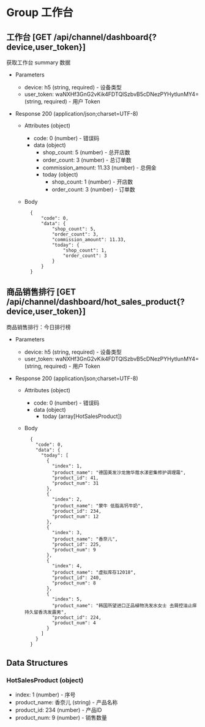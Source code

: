 # Group 工作台

## 工作台 [GET /api/channel/dashboard{?device,user_token}]
获取工作台 summary 数据

+ Parameters
    + device: h5 (string, required) - 设备类型
    + user_token: waNXHf3GnG2vKik4FDTQISzbvB5cDNezPYHytlunMY4= (string, required) - 用户 Token

+ Response 200 (application/json;charset=UTF-8)
    + Attributes (object)
        + code: 0 (number) - 错误码
        + data (object)
            + shop_count: 5 (number) - 总开店数
            + order_count: 3 (number) - 总订单数
            + commission_amount: 11.33 (number) - 总佣金
            + today (object)
                + shop_count: 1 (number) - 开店数
                + order_count: 3 (number) - 订单数
    + Body

            {
                "code": 0,
                "data": {
                    "shop_count": 5,
                    "order_count": 3,
                    "commission_amount": 11.33,
                    "today": {
                        "shop_count": 1,
                        "order_count": 3
                    }
                }
            }


## 商品销售排行 [GET /api/channel/dashboard/hot_sales_product{?device,user_token}]
商品销售排行：今日排行榜

+ Parameters
    + device: h5 (string, required) - 设备类型
    + user_token: waNXHf3GnG2vKik4FDTQISzbvB5cDNezPYHytlunMY4= (string, required) - 用户 Token

+ Response 200 (application/json;charset=UTF-8)
    + Attributes (object)
        + code: 0 (number) - 错误码
        + data (object)
            + today (array[HotSalesProduct])
    + Body

            {
              "code": 0,
              "data": {
                "today": [
                  {
                    "index": 1,
                    "product_name": "德国美发沙龙施华蔻水漾密集修护调理霜",
                    "product_id": 41,
                    "product_num": 31
                  },
                  {
                    "index": 2,
                    "product_name": "蒙牛 低脂高钙牛奶",
                    "product_id": 234,
                    "product_num": 12
                  },
                  {
                    "index": 3,
                    "product_name": "香奈儿",
                    "product_id": 225,
                    "product_num": 9
                  },
                  {
                    "index": 4,
                    "product_name": "虚拟库存12018",
                    "product_id": 240,
                    "product_num": 8
                  },
                  {
                    "index": 5,
                    "product_name": "韩国所望进口正品植物洗发水女士 去屑控油止痒持久留香洗发露男",
                    "product_id": 224,
                    "product_num": 4
                  }
                ]
              }
            }

## Data Structures
### HotSalesProduct (object)
+ index: 1 (number) - 序号
+ product_name: 香奈儿 (string) - 产品名称
+ product_id: 234 (number) - 产品ID
+ product_num: 9 (number) - 销售数量
